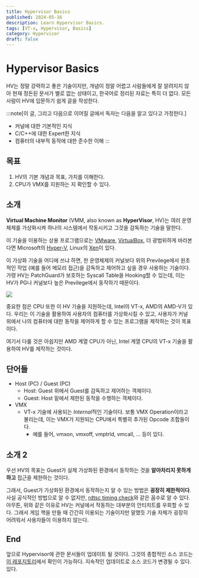 ```yaml
---
title: Hypervisor Basics
published: 2024-05-16
description: Learn Hypervisor Basics.
tags: [VT-x, Hypervisor, Basics]
category: Hypervisor
draft: false
---
```


# Hypervisor Basics

HV는 정말 강력하고 좋은 기술이지만, 개념이 정말 어렵고 사람들에게 잘 알려지지 않아 현재 정돈된 문서가 별로 없는 상태이고, 한국어로 정리된 자료는 특히 더 없다. 모든 사람이 HV에 입문하기 쉽게 글을 작성한다.

:::note[이 글, 그리고 다음으로 이어질 글에서 독자는 다음을 알고 있다고 가정한다.]
+ 커널에 대한 기본적인 지식
+ C/C++에 대한 Expert한 지식
+ 컴퓨터의 내부적 동작에 대한 준수한 이해
:::

## 목표

1. HV의 기본 개념과 목표, 가치를 이해한다.
2. CPU가 VMX를 지원하는 지 확인할 수 있다.

## 소개

**Virtual Machine Monitor** (VMM, also known as **HyperVisor**, HV)는 여러 운영 체제를 가상화시켜 하나의 시스템에서 작동시키고 그것을 감독하는 기술을 말한다.

이 기술을 이용하는 상용 프로그램으로는 [VMware](https://www.vmware.com/), [VirtualBox](https://www.virtualbox.org/), 더 광범위하게 바라본다면 Microsoft의 [Hyper-V](https://learn.microsoft.com/ko-kr/virtualization/hyper-v-on-windows/about/), Linux의 [Xen](https://xenproject.org/)이 있다.

이 가상화 기술을 어디에 쓰냐 하면, 한 운영체제의 커널보다 위의 Previlege에서 원초적인 작업 (예를 들어 메모리 접근)을 감독하고 제어하고 싶을 경우 사용하는 기술이다. 가령 HV는 PatchGuard가 보호하는 Syscall Table을 Hooking할 수 있는데, 이는 HV가 PG나 커널보다 높은 Previlege에서 동작하기 때문이다.

<img src="/hypervisor-basics/ring.webp">

중요한 점은 CPU 또한 이 HV 기술을 지원하는데, Intel의 VT-x, AMD의 AMD-V가 있다. 우리는 이 기술을 활용하여 사용자의 컴퓨터를 가상화시킬 수 있고, 사용자가 커널 위에서 나의 컴퓨터에 대한 동작을 제어하게 할 수 있는 프로그램을 제작하는 것이 목표이다.

여기서 다룰 것은 아쉽지만 AMD 계열 CPU가 아닌, Intel 계열 CPU의 VT-x 기술을 활용하여 HV를 제작하는 것이다.

## 단어들

+ Host (PC) / Guest (PC)
	+ Host: Guest 위에서 Guest를 감독하고 제어하는 객체이다.
	+ Guest: Host 밑에서 제한된 동작을 수행하는 객체이다.
+ VMX
	+ VT-x 기술에 사용되는 *Internal*적인 기술이다. 보통 VMX Operation이라고 불리는데, 이는 VMX가 지원되는 CPU에서 특별히 추가된 Opcode 조합들이다.
		+ 예를 들어, vmxon, vmxoff, vmptrld, vmcall, ... 등이 있다.


## 소개 2

우선 HV의 목표는 Guest가 실제 가상화된 환경에서 동작하는 것을 **알아차리지 못하게 하고** 접근을 제한하는 것이다.

그래서, Guest가 가상화된 환경에서 동작하는지 알 수 있는 방법은 **굉장히 제한적이다**. 사실 공식적인 방법으로 알 수 없지만, [rdtsc timing check](https://secret.club/2020/01/12/battleye-hypervisor-detection.html)와 같은 꼼수로 알 수 있다. 아무튼, 위와 같은 이유로 HV는 커널에서 작동하는 대부분의 안티치트를 우회할 수 있다. 그래서 게임 핵을 만들 때 간간히 이용되는 기술이지만 말했듯 기술 자체가 굉장히 어려워서 사용자들이 이용하지 않는다.

## End

앞으로 Hypervisor에 관한 문서들이 업데이트 될 것이다. 그것의 종합적인 소스 코드는 [이 레포지토리](https://github.com/fukurei/Reisen6900X/)에서 확인이 가능하다. 지속적인 업데이트로 소스 코드가 변경될 수 있다.있다.

